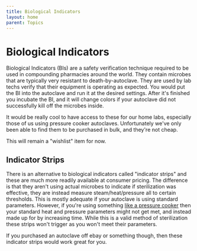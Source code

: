 ```yaml
---
title: Biological Indicators
layout: home
parent: Topics
---
```


# Biological Indicators

Biological Indicators (BIs) are a safety verification technique required to be used in compounding pharmacies around the world. They contain microbes that are typically very resistant to death-by-autoclave. They are used by lab techs verify that their equipment is operating as expected. You would put the BI into the autoclave and run it at the desired settings. After it's finished you incubate the BI, and it will change colors if your autoclave did not successfully kill off the microbes inside. 

It would be really cool to have access to these for our home labs, especially those of us using pressure cooker autoclaves. Unfortunately we've only been able to find them to be purchased in bulk, and they're not cheap.

This will remain a "wishlist" item for now.

## Indicator Strips

There is an alternative to biological indicators called "indicator strips" and these are much more readily available at consumer pricing. The difference is that they aren't using actual microbes to indicate if sterilization was effective, they are instead measure steam/heat/pressure all to certain thresholds. This is mostly adequate if your autoclave is using standard parameters. However, if you're using something [like a pressure cooker] then your standard heat and pressure parameters might not get met, and instead made up for by increasing time. While this is a valid method of sterilization these strips won't trigger as you won't meet their parameters. 

If you purchased an autoclave off ebay or something though, then these indicator strips would work great for you.

[like a pressure cooker]: /topics/instant_pot